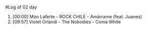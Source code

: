 #Log of 02 day

1. [00:00] Mon Laferte - ROCK CHILE - Amárrame (feat. Juanes)
1. [09:57] Violet Orlandi - The Nobodies - Coma White
